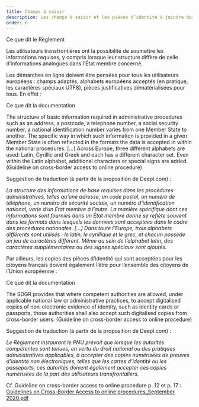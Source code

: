```yaml
---
title: Champs à saisir
description: Les champs à saisir et les pièces d’identité à joindre doivent être pensés pour que tous les citoyens européens puissent effectuer les démarches de la même manière.
order: 6
---
```


<div class="fr-callout"> 
<p class="fr-callout__title">Ce que dit le Règlement</p> 
<p class="fr-callout__text">Les utilisateurs transfrontières ont la possibilité de soumettre les informations requises, y compris lorsque leur structure diffère de celle d’informations analogues dans l’État membre concerné.</p> 
</div>

Les démarches en ligne doivent être pensées pour tous les utilisateurs européens : champs adaptés, alphabets européens acceptés (en pratique, les caractères spéciaux UTF8), pièces justificatives dématérialisées pour tous. En effet :

<div class="fr-callout"> 
<p class="fr-callout__title">Ce que dit la documentation</p> 
<p class="fr-callout__text">The structure of basic information required in administrative procedures such as an address, a postcode, a telephone number, a social security number, a national identification number varies from one Member State to another. The specific way in which such information is provided in a given Member State is often reflected in the formats the data is accepted in within the national procedures. [...] Across Europe, three different alphabets are used: Latin, Cyrillic and Greek and each has a different character set. Even within the Latin alphabet, additional characters or special signs are added. (Guideline on cross-border access to online procedure)</p> 
</div> 

Suggestion de traduction (à partir de la proposition de Deepl.com) :

*La structure des informations de base requises dans les procédures administratives, telles qu’une adresse, un code postal, un numéro de téléphone, un numéro de sécurité sociale, un numéro d’identification national, varie d’un État membre à l’autre. La manière spécifique dont ces informations sont fournies dans un État membre donné se reflète souvent dans les formats dans lesquels les données sont acceptées dans le cadre des procédures nationales. [...] Dans toute l’Europe, trois alphabets différents sont utilisés : le latin, le cyrillique et le grec, et chacun possède un jeu de caractères différent. Même au sein de l’alphabet latin, des caractères supplémentaires ou des signes spéciaux sont ajoutés.*

Par ailleurs, les copies des pièces d’identité qui sont acceptées pour les citoyens français doivent également l’être pour l’ensemble des citoyens de l’Union européenne :

<div class="fr-callout"> 
<p class="fr-callout__title">Ce que dit la documentation</p> 
<p class="fr-callout__text">The SDGR provides that where competent authorities are allowed, under applicable national law or administrative practices, to accept digitalised copies of non-electronic evidence of identity, such as identity cards or passports, those authorities shall also accept such digitalised copies from cross-border users. (Guideline on cross-border access to online procedure)</p> 
</div> 

Suggestion de traduction (à partir de la proposition de Deepl.com) :

*Le Règlement instaurant le PNU prévoit que lorsque les autorités compétentes sont tenues, en vertu du droit national ou des pratiques administratives applicables, à accepter des copies numérisées de preuves d’identité non électroniques, telles que les cartes d’identité ou les passeports, ces autorités doivent également accepter ces copies numérisées de la part des utilisateurs transfrontaliers.*

Cf. Guideline on cross-border access to online procedure p. 12 et p. 17 : 
[Guidelines on Cross-Border Access to online procedures_September 2020.pdf](https://github.com/DISIC/design.numerique.gouv.fr/files/7848984/Guidelines.on.Cross-Border.Access.to.online.procedures_September.2020.pdf)

